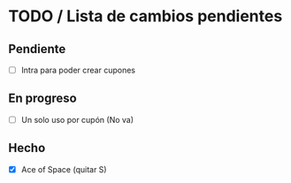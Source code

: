 # TODO / Lista de cambios pendientes

## Pendiente
- [ ] Intra para poder crear cupones

## En progreso
- [ ] Un solo uso por cupón (No va)

## Hecho
- [x] Ace of Space (quitar S)